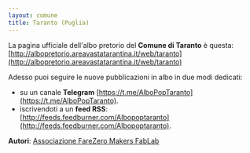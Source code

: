 ```yaml
---
layout: comune
title: Taranto (Puglia)
---
```


La pagina ufficiale dell'albo pretorio del **Comune di Taranto** è questa: [http://albopretorio.areavastatarantina.it/web/taranto](http://albopretorio.areavastatarantina.it/web/taranto)

Adesso puoi seguire le nuove pubblicazioni in albo in due modi dedicati:

* su un canale **Telegram** [https://t.me/AlboPopTaranto](https://t.me/AlboPopTaranto).
* iscrivendoti a un **feed RSS**: [http://feeds.feedburner.com/Albopoptaranto](http://feeds.feedburner.com/Albopoptaranto).


**Autori**: [Associazione FareZero Makers FabLab](http://www.farezero.org/)
